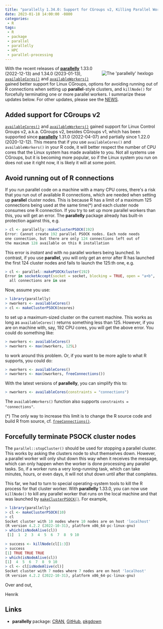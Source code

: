 ```yaml
---
title: "parallelly 1.34.0: Support for CGroups v2, Killing Parallel Workers, and more"
date: 2023-01-18 14:00:00 -0800
categories:
 - R
tags:
 - R
 - package
 - parallel
 - parallelly
 - HPC
 - parallel-processing
---
```


<div style="padding: 2ex; float: right;"/>
 <center>
   <img src="/post/parallelly-logo.png" alt="The 'parallelly' hexlogo"/>
 </center>
</div>


With the recent releases of **[parallelly]** 1.33.0 (2022-12-13) and
1.34.0 (2023-01-13), [`availableCores()`] and [`availableWorkers()`]
gained better support for Linux CGroups, options for avoiding running
out of R connections when setting up **parallel**-style clusters, and
`killNode()` for forcefully terminating one or more parallel workers.
I summarize these updates below.  For other updates, please see
the [NEWS].


## Added support for CGroups v2

[`availableCores()`] and [`availableWorkers()`] gained support for
Linux Control Groups v2, a.k.a. CGroups v2, besides CGroups v1, which
has been supported since **[parallelly]** 1.31.0 (2022-04-07) and
partially since 1.22.0 (2020-12-12).  This means that if you use
`availableCores()` and `availableWorkers()` in your R code, it will
better respect the number of CPU cores that the Linux system has made
available to you.  Not all systems use CGroups, but it is becoming
more popular, so if the Linux system you run on does not use it right
now, it is likely it will at some point.


## Avoid running out of R connections

If you run parallel code on a machine with a many CPU cores, there's a
risk that you run out of available R connections, which are needed
when setting up **parallel** cluster nodes.  This is because R has a
limit of a maximum 125 connections being used at the same time(\*) and
each cluster node consumes one R connection.  If you try to set up
more parallel workers than this, you will get an error.  The
**parallelly** package already has built-in protection against this,
e.g.

```r
> cl <- parallelly::makeClusterPSOCK(192)
Error: Cannot create 192 parallel PSOCK nodes. Each node needs
one connection, but there are only 124 connections left out of
the maximum 128 available on this R installation
```

This error is _instant_ and with no parallel workers being launched.
In contrast, if you use **parallel**, you will only get an error after
R has launched the first 124 cluster nodes and fails to launch the
125:th one, e.g.

```r
> cl <- parallel::makePSOCKcluster(192)
Error in socketAccept(socket = socket, blocking = TRUE, open = "a+b",  : 
  all connections are in use
```

Now, assume you use:

```r
> library(parallelly)
> nworkers <- availableCores()
> cl <- makeClusterPSOCK(ncores)
```

to set up a maximum-sized cluster on the current machine.  This works
as long as `availableCores()` returns something less than 125.
However, if you are on machine with, say, 192 CPU cores, you will get
the above error.  You could do something like:

```r
> nworkers <- availableCores()
> nworkers <- max(nworkers, 125L)
```

to work around this problem.  Or, if you want to be more agile to what
R supports, you could do:

```r
> nworkers <- availableCores()
> nworkers <- max(nworkers, freeConnections())
```

With the latest versions of **parallelly**, you can simplify this to:

```r
> nworkers <- availableCores(constraints = "connections")
```

The `availableWorkers()` function also supports `constraints =
"connections"`.

(\*) The only way to increase this limit is to change the R source
code and build R from source, cf. [`freeConnections()`].


## Forcefully terminate PSOCK cluster nodes

The `parallel::stopCluster()` should be used for stopping a parallel
cluster.  This works by asking the clusters node to shut themselves
down.  However, a parallel worker will only shut down this way when it
receives the message, which can only happen when the worker is done
processing any parallel tasks.  So, if a worker runs a very
long-running task, which can take minutes, hours, or even days, it
will not shut down until after that completes.

This far, we had to turn to special operating-system tools to kill the
R process for that cluster worker.  With **parallelly** 1.33.0, you
can now use `killNode()` to kill any parallel worker that runs on the
local machine and that was launched by [`makeClusterPSOCK()`].  For
example,

```r
> library(parallelly)
> cl <- makeClusterPSOCK(10)
> cl
Socket cluster with 10 nodes where 10 nodes are on host 'localhost'
(R version 4.2.2 (2022-10-31), platform x86_64-pc-linux-gnu)
> which(isNodeAlive(cl))
 [1]  1  2  3  4  5  6  7  8  9 10
 
> success <- killNode(cl[1:3])
> success
[1] TRUE TRUE TRUE
> which(isNodeAlive(cl))
[1]  4  5  6  7  8  9 10
> cl <- cl[isNodeAlive(cl)]
Socket cluster with 7 nodes where 7 nodes are on host 'localhost'
(R version 4.2.2 (2022-10-31), platform x86_64-pc-linux-gnu)
```

Over and out,

Henrik


## Links

* **parallelly** package: [CRAN](https://cran.r-project.org/package=parallelly), [GitHub](https://github.com/HenrikBengtsson/parallelly), [pkgdown](https://parallelly.futureverse.org)


[Cgroups]: https://www.wikipedia.org/wiki/Cgroups
[parallelly]: https://parallelly.futureverse.org
[NEWS]: https://parallelly.futureverse.org/news/index.html
[`availableCores()`]: https://parallelly.futureverse.org/reference/availableCores.html
[`availableWorkers()`]: https://parallelly.futureverse.org/reference/availableWorkers.html
[`freeConnections()`]: https://parallelly.futureverse.org/reference/availableConnections.html
[`makeClusterPSOCK()`]: https://parallelly.futureverse.org/reference/makeClusterPSOCK.html
